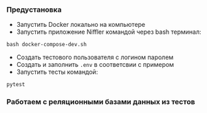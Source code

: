### Предустановка
- Запустить Docker локально на компьютере
- Запустить приложение Niffler командой через bash терминал:  
```commandline
bash docker-compose-dev.sh
```
- Создать тестового пользователя с логином паролем   
- Создать и заполнить `.env` в соответсвии с примером
- Запустить тесты командой:
```commandline
pytest
```

### Работаем с реляционными базами данных из тестов  
